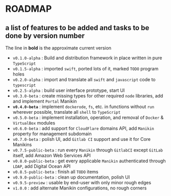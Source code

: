 # ROADMAP

## a list of features to be added and tasks to be done by version number

The line in **bold** is the approximate current version

- `v0.1.0-alpha` : Build and distribution framework in place written in pure `TypeScript`
- `v0.1.5-alpha` : imported `swift`, ported lots of it, marked `TODO` program holes
- `v0.2.0-alpha` : import and translate all `swift` and `javascript` code to `typescript`
- `v0.2.5-alpha` : build user interface prototype, start UI
- `v0.3.0-beta` : create missing types for other required `node` libraries, add and implement `Portal` Manikin
- **`v0.4.0-beta`** : implement `dockerode`, `fs`, etc. in functions without `run` wherever possible, translate all `shell` to `TypeScript`
- `v0.5.0-beta` : implement installation, operation, and removal of `Docker` & `VirtualBox` modules
- `v0.6.0-beta` : add support for `CloudFlare` domains API, add `Manikin` property for management subdomain
- `v0.7.0-beta` : polish UI, add `Gitlab CI` support and use it for Core Manikins
- `v0.7.5-public-beta` : run every `Manikin` through `GitlabCI` except `GitLab` itself, add Amazon Web Services API
- `v0.8.0-public-beta` : get every applicable `Manikin` authenticated through `LDAP`, add Digital Ocean API
- `v0.8.5-public-beta` : finish all `TODO` items
- `v0.9.0-public-beta` : clean up documentation, polish UI
- `v0.9.5-preview` : usable by end-user with only minor rough edges
- `v1.0.0` : add alternate Manikin configurations, no rough corners
